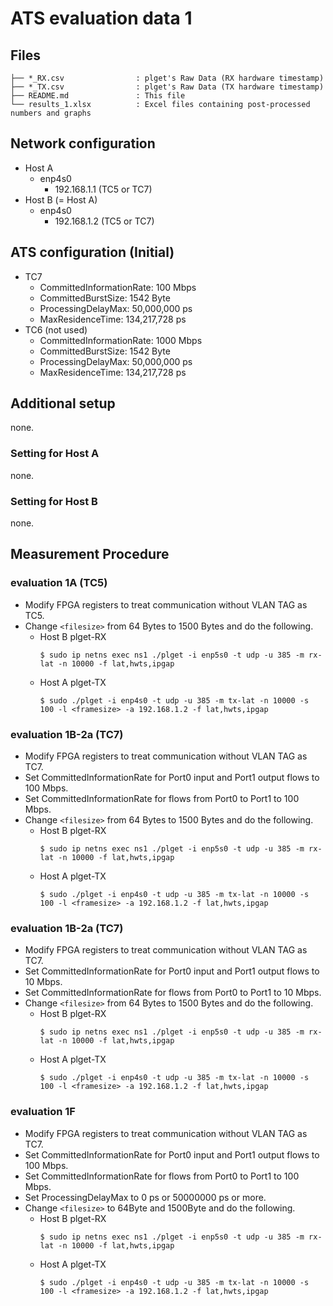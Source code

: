 # ATS evaluation data 1

## Files

```
├── *_RX.csv                : plget's Raw Data (RX hardware timestamp)
├── *_TX.csv                : plget's Raw Data (TX hardware timestamp)
├── README.md               : This file
└── results_1.xlsx          : Excel files containing post-processed numbers and graphs
```

## Network configuration

- Host A
  - enp4s0
    - 192.168.1.1 (TC5 or TC7)
- Host B (= Host A)
  - enp4s0
    - 192.168.1.2 (TC5 or TC7)

## ATS configuration (Initial)
- TC7
    - CommittedInformationRate: 100 Mbps
    - CommittedBurstSize: 1542 Byte
    - ProcessingDelayMax: 50,000,000 ps
    - MaxResidenceTime: 134,217,728 ps
- TC6 (not used)
    - CommittedInformationRate: 1000 Mbps
    - CommittedBurstSize: 1542 Byte
    - ProcessingDelayMax: 50,000,000 ps
    - MaxResidenceTime: 134,217,728 ps

## Additional setup
none.

### Setting for Host A
none.

### Setting for Host B
none.

## Measurement Procedure

### evaluation 1A (TC5)
- Modify FPGA registers to treat communication without VLAN TAG as TC5.
- Change `<filesize>` from 64 Bytes to 1500 Bytes and do the following.
  - Host B plget-RX
    ```shell
    $ sudo ip netns exec ns1 ./plget -i enp5s0 -t udp -u 385 -m rx-lat -n 10000 -f lat,hwts,ipgap
    ```
  - Host A plget-TX
    ```shell
    $ sudo ./plget -i enp4s0 -t udp -u 385 -m tx-lat -n 10000 -s 100 -l <framesize> -a 192.168.1.2 -f lat,hwts,ipgap
    ```

### evaluation 1B-2a (TC7)
- Modify FPGA registers to treat communication without VLAN TAG as TC7.
- Set CommittedInformationRate for Port0 input and Port1 output flows to 100 Mbps.
- Set CommittedInformationRate for flows from Port0 to Port1 to 100 Mbps.
- Change `<filesize>` from 64 Bytes to 1500 Bytes and do the following.
  - Host B plget-RX
    ```shell
    $ sudo ip netns exec ns1 ./plget -i enp5s0 -t udp -u 385 -m rx-lat -n 10000 -f lat,hwts,ipgap
    ```
  - Host A plget-TX
    ```shell
    $ sudo ./plget -i enp4s0 -t udp -u 385 -m tx-lat -n 10000 -s 100 -l <framesize> -a 192.168.1.2 -f lat,hwts,ipgap
    ```

### evaluation 1B-2a (TC7)
- Modify FPGA registers to treat communication without VLAN TAG as TC7.
- Set CommittedInformationRate for Port0 input and Port1 output flows to 10 Mbps.
- Set CommittedInformationRate for flows from Port0 to Port1 to 10 Mbps.
- Change `<filesize>` from 64 Bytes to 1500 Bytes and do the following.
  - Host B plget-RX
    ```shell
    $ sudo ip netns exec ns1 ./plget -i enp5s0 -t udp -u 385 -m rx-lat -n 10000 -f lat,hwts,ipgap
    ```
  - Host A plget-TX
    ```shell
    $ sudo ./plget -i enp4s0 -t udp -u 385 -m tx-lat -n 10000 -s 100 -l <framesize> -a 192.168.1.2 -f lat,hwts,ipgap
    ```

### evaluation 1F
- Modify FPGA registers to treat communication without VLAN TAG as TC7.
- Set CommittedInformationRate for Port0 input and Port1 output flows to 100 Mbps.
- Set CommittedInformationRate for flows from Port0 to Port1 to 100 Mbps.
- Set ProcessingDelayMax to 0 ps or 50000000 ps or more.
- Change `<filesize>` to 64Byte and 1500Byte and do the following.
  - Host B plget-RX
    ```shell
    $ sudo ip netns exec ns1 ./plget -i enp5s0 -t udp -u 385 -m rx-lat -n 10000 -f lat,hwts,ipgap
    ```
  - Host A plget-TX
    ```shell
    $ sudo ./plget -i enp4s0 -t udp -u 385 -m tx-lat -n 10000 -s 100 -l <framesize> -a 192.168.1.2 -f lat,hwts,ipgap
    ```

